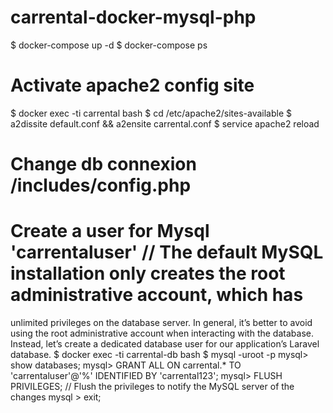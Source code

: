 # carrental-docker-mysql-php

$ docker-compose up -d
$ docker-compose ps

# Activate apache2 config site
$ docker exec -ti carrental bash
$ cd /etc/apache2/sites-available
$ a2dissite default.conf && a2ensite carrental.conf
$ service apache2 reload

# Change db connexion /includes/config.php
# Create a user for Mysql 'carrentaluser' // The default MySQL installation only creates the root administrative account, which has 
unlimited privileges on the database server. In general, it’s better to avoid using the root administrative account when interacting 
with the database. Instead, let’s create a dedicated database user for our application’s Laravel database.
$ docker exec -ti carrental-db bash
$ mysql -uroot -p 
mysql> show databases;
mysql> GRANT ALL ON carrental.* TO 'carrentaluser'@'%' IDENTIFIED BY 'carrental123';
mysql> FLUSH PRIVILEGES;                          // Flush the privileges to notify the MySQL server of the changes
mysql > exit;

